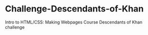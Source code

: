 # Challenge-Descendants-of-Khan
Intro to HTML/CSS: Making Webpages Course Descendants of Khan challenge

